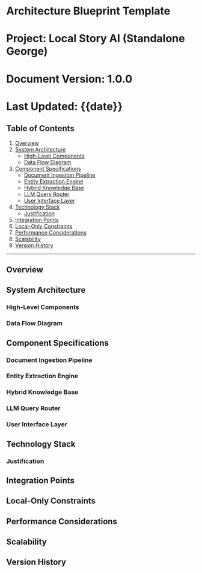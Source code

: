 # Architecture Blueprint Template
# Project: Local Story AI (Standalone George)
# Document Version: 1.0.0
# Last Updated: {{date}}
## Table of Contents
1. [Overview](#overview)
2. [System Architecture](#system-architecture)
   - [High-Level Components](#high-level-components)
   - [Data Flow Diagram](#data-flow-diagram)
3. [Component Specifications](#component-specifications)
   - [Document Ingestion Pipeline](#document-ingestion-pipeline)
   - [Entity Extraction Engine](#entity-extraction-engine)
   - [Hybrid Knowledge Base](#hybrid-knowledge-base)
   - [LLM Query Router](#llm-query-router)
   - [User Interface Layer](#user-interface-layer)
4. [Technology Stack](#technology-stack)
   - [Justification](#justification)
5. [Integration Points](#integration-points)
6. [Local-Only Constraints](#local-only-constraints)
7. [Performance Considerations](#performance-considerations)
8. [Scalability](#scalability)
9. [Version History](#version-history)
---
## Overview
<!-- High-level description of the system architecture -->
## System Architecture
### High-Level Components
<!-- Description of major architectural components -->
### Data Flow Diagram
<!-- Visual representation of data movement through the system -->
## Component Specifications
### Document Ingestion Pipeline
<!-- Detailed specification for the document ingestion component -->
### Entity Extraction Engine
<!-- Detailed specification for the entity extraction component -->
### Hybrid Knowledge Base
<!-- Detailed specification for the knowledge base components -->
### LLM Query Router
<!-- Detailed specification for the LLM integration component -->
### User Interface Layer
<!-- Detailed specification for the UI components -->
## Technology Stack
<!-- List of technologies planned for each component -->
### Justification
<!-- Reasoning behind technology choices -->
## Integration Points
<!-- How components connect and communicate -->
## Local-Only Constraints
<!-- How the architecture enforces local-only operation -->
## Performance Considerations
<!-- Design decisions that impact performance -->
## Scalability
<!-- How the architecture handles larger manuscripts -->
## Version History
<!-- Document revision history -->
